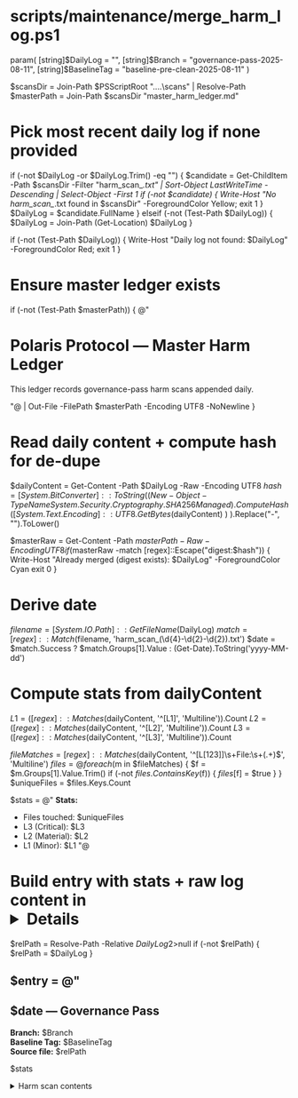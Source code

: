 # scripts/maintenance/merge_harm_log.ps1
param(
  [string]$DailyLog = "",
  [string]$Branch = "governance-pass-2025-08-11",
  [string]$BaselineTag = "baseline-pre-clean-2025-08-11"
)

$scansDir   = Join-Path $PSScriptRoot "..\..\scans" | Resolve-Path
$masterPath = Join-Path $scansDir "master_harm_ledger.md"

# Pick most recent daily log if none provided
if (-not $DailyLog -or $DailyLog.Trim() -eq "") {
  $candidate = Get-ChildItem -Path $scansDir -Filter "harm_scan_*.txt" |
    Sort-Object LastWriteTime -Descending | Select-Object -First 1
  if (-not $candidate) { Write-Host "No harm_scan_*.txt found in $scansDir" -ForegroundColor Yellow; exit 1 }
  $DailyLog = $candidate.FullName
} elseif (-not (Test-Path $DailyLog)) {
  $DailyLog = Join-Path (Get-Location) $DailyLog
}

if (-not (Test-Path $DailyLog)) { Write-Host "Daily log not found: $DailyLog" -ForegroundColor Red; exit 1 }

# Ensure master ledger exists
if (-not (Test-Path $masterPath)) {
@"
# Polaris Protocol — Master Harm Ledger

This ledger records governance-pass harm scans appended daily.

"@ | Out-File -FilePath $masterPath -Encoding UTF8 -NoNewline
}

# Read daily content + compute hash for de-dupe
$dailyContent = Get-Content -Path $DailyLog -Raw -Encoding UTF8
$hash = [System.BitConverter]::ToString(
  (New-Object -TypeName System.Security.Cryptography.SHA256Managed).ComputeHash(
    [System.Text.Encoding]::UTF8.GetBytes($dailyContent)
  )
).Replace("-", "").ToLower()

$masterRaw = Get-Content -Path $masterPath -Raw -Encoding UTF8
if ($masterRaw -match [regex]::Escape("digest:$hash")) {
  Write-Host "Already merged (digest exists): $DailyLog" -ForegroundColor Cyan
  exit 0
}

# Derive date
$filename = [System.IO.Path]::GetFileName($DailyLog)
$match = [regex]::Match($filename, 'harm_scan_(\d{4}-\d{2}-\d{2})\.txt')
$date = $match.Success ? $match.Groups[1].Value : (Get-Date).ToString('yyyy-MM-dd')

# Compute stats from dailyContent
$L1 = ([regex]::Matches($dailyContent, '^\[L1\]', 'Multiline')).Count
$L2 = ([regex]::Matches($dailyContent, '^\[L2\]', 'Multiline')).Count
$L3 = ([regex]::Matches($dailyContent, '^\[L3\]', 'Multiline')).Count

$fileMatches = [regex]::Matches($dailyContent, '^\[L[123]\]\s+File:\s+(.+)$', 'Multiline')
$files = @{}
foreach ($m in $fileMatches) {
  $f = $m.Groups[1].Value.Trim()
  if (-not $files.ContainsKey($f)) { $files[$f] = $true }
}
$uniqueFiles = $files.Keys.Count

$stats = @"
**Stats:**  
- Files touched: $uniqueFiles  
- L3 (Critical): $L3  
- L2 (Material): $L2  
- L1 (Minor): $L1
"@

# Build entry with stats + raw log content in <details>
$relPath = Resolve-Path -Relative $DailyLog 2>$null
if (-not $relPath) { $relPath = $DailyLog }

$entry = @"
---
<!-- digest:$hash -->
## $date — Governance Pass

**Branch:** $Branch  
**Baseline Tag:** $BaselineTag  
**Source file:** $relPath

$stats

<details>
<summary>Harm scan contents</summary>

```  ← opening backticks
<the actual text of your harm log here>
```  ← closing backticks

</details>

"@

Add-Content -Path $masterPath -Value "`r`n$entry"
Write-Host "Merged: $DailyLog → $($masterPath)" -ForegroundColor Green

# Echo stats to console
Write-Host "`n=== Stats for $date ===" -ForegroundColor White
Write-Host ("Files touched: {0}" -f $uniqueFiles) -ForegroundColor White
Write-Host ("L3 (Critical): {0}" -f $L3) -ForegroundColor Red
Write-Host ("L2 (Material): {0}" -f $L2) -ForegroundColor Yellow
Write-Host ("L1 (Minor)   : {0}" -f $L1) -ForegroundColor Green
